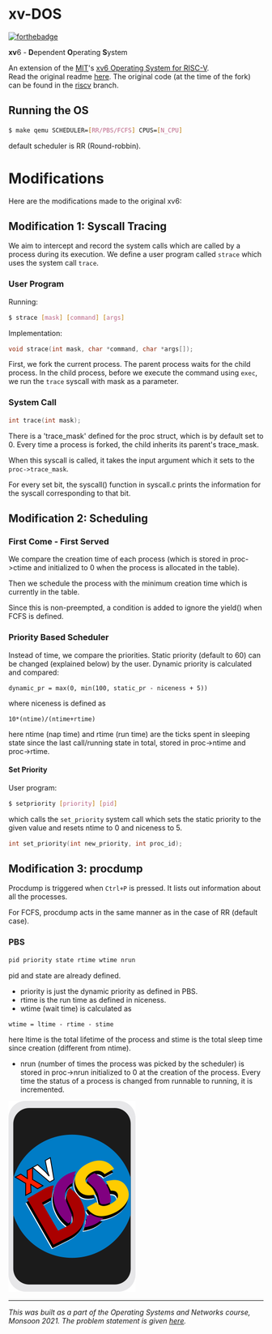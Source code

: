 # xv-DOS

[![forthebadge](https://forthebadge.com/images/badges/no-ragrets.svg)](https://forthebadge.com)

**xv**6 - **D**ependent **O**perating **S**ystem

An extension of the [MIT](https://github.com/mit-pdos)'s [xv6 Operating System for RISC-V](https://github.com/mit-pdos/xv6-riscv). \
Read the original readme [here](files/README). The original code (at the time of the fork) can be found in the [riscv](https://github.com/codelixir/xv-DOS/tree/riscv) branch. 


## Running the OS

```sh
$ make qemu SCHEDULER=[RR/PBS/FCFS] CPUS=[N_CPU]
```

default scheduler is RR (Round-robbin).

# Modifications

Here are the modifications made to the original xv6:

## Modification 1: Syscall Tracing

We aim to intercept and record the system calls which are called by a process during its execution. We define a user program called `strace` which uses the system call `trace`.

### User Program

Running:
```sh
$ strace [mask] [command] [args]
```

Implementation:
```c
void strace(int mask, char *command, char *args[]);
```

First, we fork the current process. The parent process waits for the child process. In the child process, before we execute the command using `exec`, we run the `trace` syscall with mask as a parameter.

### System Call

```c
int trace(int mask);
```

There is a 'trace_mask' defined for the proc struct, which is by default set to 0. Every time a process is forked, the child inherits its parent's trace_mask.

When this syscall is called, it takes the input argument which it sets to the `proc->trace_mask`.

For every set bit, the syscall() function in syscall.c prints the information for the syscall corresponding to that bit.

## Modification 2: Scheduling

### First Come - First Served

We compare the creation time of each process (which is stored in proc->ctime and initialized to 0 when the process is allocated in the table).

Then we schedule the process with the minimum creation time which is currently in the table.

Since this is non-preempted, a condition is added to ignore the yield() when FCFS is defined.

### Priority Based Scheduler

Instead of time, we compare the priorities. Static priority (default to 60) can be changed (explained below) by the user. Dynamic priority is calculated and compared:

```
dynamic_pr = max(0, min(100, static_pr - niceness + 5))
```

where niceness is defined as
```
10*(ntime)/(ntime+rtime)
```

here ntime (nap time) and rtime (run time) are the ticks spent in sleeping state since the last call/running state in total, stored in proc->ntime and proc->rtime.

#### Set Priority

User program:
```sh
$ setpriority [priority] [pid]
```

which calls the `set_priority` system call which sets the static priority to the given value and resets ntime to 0 and niceness to 5.

```c
int set_priority(int new_priority, int proc_id);
```

## Modification 3: procdump

Procdump is triggered when `Ctrl+P` is pressed. It lists out information about all the processes.

For FCFS, procdump acts in the same manner as in the case of RR (default case).

### PBS

```sh
pid priority state rtime wtime nrun
```

pid and state are already defined.

- priority is just the dynamic priority as defined in PBS.
- rtime is the run time as defined in niceness.
- wtime (wait time) is calculated as
```
wtime = ltime - rtime - stime
```
here ltime is the total lifetime of the process and stime is the total sleep time since creation (different from ntime).
- nrun (number of times the process was picked by the scheduler) is stored in proc->nrun initialized to 0 at the creation of the process. Every time the status of a process is changed from runnable to running, it is incremented.


![xv-DOS](files/card.png)

----

*This was built as a part of the Operating Systems and Networks course, Monsoon 2021. The problem statement is given [here](files/Assignment.pdf).*
